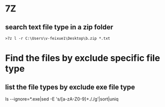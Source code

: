 # 7Z

## search text file type in a zip folder
    >7z l -r C:\Users\v-feixue1\Desktop\b.zip *.txt

# Find the files by exclude specific file type

## list the file types by exclude exe file type
 ls --ignore=*.exe|sed -E 's/[a-zA-Z0-9]+\./\./g'|sort|uniq
